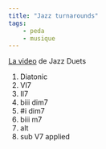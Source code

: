 ```yaml
---
title: "Jazz turnarounds"
tags:
    - peda
    - musique
---
```


[La video](https://www.youtube.com/watch?v=xk4_FeEnd90) de Jazz Duets

1. Diatonic
2. VI7
3. II7
4. biii dim7
5. \#i dim7
6. biii m7
7. alt
8. sub V7 applied
